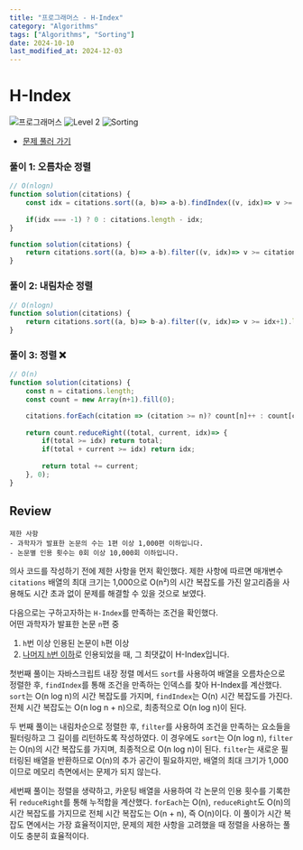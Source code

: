 ```yaml
---
title: "프로그래머스 - H-Index"
category: "Algorithms"
tags: ["Algorithms", "Sorting"]
date: 2024-10-10
last_modified_at: 2024-12-03
---
```


# H-Index

<img src="https://img.shields.io/badge/-프로그래머스-1e2a3c" alt="프로그래머스"/> <img src="https://img.shields.io/badge/-Level 2-green" alt="Level 2"/> <img src="https://img.shields.io/badge/-Sorting-darkgreen" alt="Sorting"/> 

- [문제 풀러 가기](https://school.programmers.co.kr/learn/courses/30/lessons/42747)

### 풀이 1: 오름차순 정렬

```js
// O(nlogn)
function solution(citations) {
    const idx = citations.sort((a, b)=> a-b).findIndex((v, idx)=> v >= citations.length - idx);  
    
    if(idx === -1) ? 0 : citations.length - idx;
}

function solution(citations) {
    return citations.sort((a, b)=> a-b).filter((v, idx)=> v >= citations.length - idx).length;
}
```

### 풀이 2: 내림차순 정렬 

```js
// O(nlogn)
function solution(citations) {
    return citations.sort((a, b)=> b-a).filter((v, idx)=> v >= idx+1).length;
}
```

### 풀이 3: 정렬 ❌ 

```js
// O(n)
function solution(citations) {
    const n = citations.length;
    const count = new Array(n+1).fill(0); 

    citations.forEach(citation => (citation >= n)? count[n]++ : count[citation]++);
    
    return count.reduceRight((total, current, idx)=> {
        if(total >= idx) return total;
        if(total + current >= idx) return idx;
        
        return total += current;
    }, 0);
}
```

## Review 

```
제한 사항
- 과학자가 발표한 논문의 수는 1편 이상 1,000편 이하입니다.
- 논문별 인용 횟수는 0회 이상 10,000회 이하입니다.
```

의사 코드를 작성하기 전에 제한 사항을 먼저 확인했다. 제한 사항에 따르면 매개변수 `citations` 배열의 최대 크기는 1,000으로 O(n²)의 시간 복잡도를 가진 알고리즘을 사용해도 시간 초과 없이 문제를 해결할 수 있을 것으로 보였다.  

다음으로는 구하고자하는 `H-Index`를 만족하는 조건을 확인했다.   
어떤 과학자가 발표한 논문 `n`편 중  
1) `h`번 이상 인용된 논문이 `h`편 이상
2) <u>나머지 `h`번 이하</u>로 인용되었을 때, 그 최댓값이 H-Index입니다.

첫번째 풀이는 자바스크립트 내장 정렬 메서드 `sort`를 사용하여 배열을 오름차순으로 정렬한 후, `findIndex`를 통해 조건을 만족하는 인덱스를 찾아 H-Index를 계산했다. `sort`는 O(n log n)의 시간 복잡도를 가지며, `findIndex`는 O(n) 시간 복잡도를 가진다. 전체 시간 복잡도는 O(n log n + n)으로, 최종적으로 O(n log n)이 된다.

두 번째 풀이는 내림차순으로 정렬한 후, `filter`를 사용하여 조건을 만족하는 요소들을 필터링하고 그 길이를 리턴하도록 작성하였다. 이 경우에도 `sort`는 O(n log n), `filter`는 O(n)의 시간 복잡도를 가지며, 최종적으로 O(n log n)이 된다. `filter`는 새로운 필터링된 배열을 반환하므로 O(n)의 추가 공간이 필요하지만, 배열의 최대 크기가 1,000이므로 메모리 측면에서는 문제가 되지 않는다.

세번째 풀이는 정렬을 생략하고, 카운팅 배열을 사용하여 각 논문의 인용 횟수를 기록한 뒤 `reduceRight`를 통해 누적합을 계산했다. `forEach`는 O(n), `reduceRight`도 O(n)의 시간 복잡도를 가지므로 전체 시간 복잡도는 O(n + n), 즉 O(n)이다. 이 풀이가 시간 복잡도 면에서는 가장 효율적이지만, 문제의 제한 사항을 고려했을 때 정렬을 사용하는 풀이도 충분히 효율적이다. 
